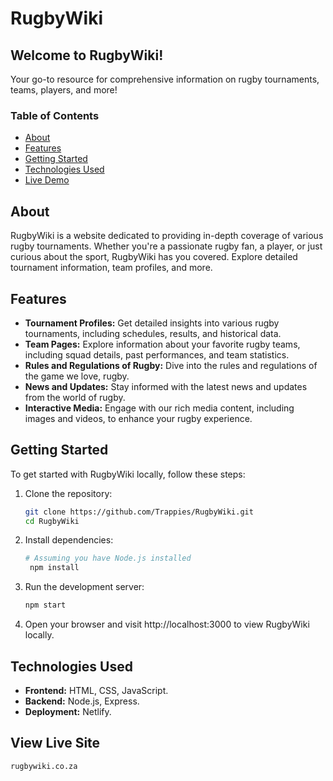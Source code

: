 # RugbyWiki

## Welcome to RugbyWiki!
Your go-to resource for comprehensive information on rugby tournaments, teams, players, and more!

### Table of Contents
- [About](#about)
- [Features](#features)
- [Getting Started](#getting-started)
- [Technologies Used](#technologies-used)
- [Live Demo](#view-live-site)

## About
RugbyWiki is a website dedicated to providing in-depth coverage of various rugby tournaments. Whether you're a passionate rugby fan, a player, or just curious about the sport, RugbyWiki has you covered. Explore detailed tournament information, team profiles, and more.

## Features
- **Tournament Profiles:** Get detailed insights into various rugby tournaments, including schedules, results, and historical data.
- **Team Pages:** Explore information about your favorite rugby teams, including squad details, past performances, and team statistics.
- **Rules and Regulations of Rugby:** Dive into the rules and regulations of the game we love, rugby.
- **News and Updates:** Stay informed with the latest news and updates from the world of rugby.
- **Interactive Media:** Engage with our rich media content, including images and videos, to enhance your rugby experience.

## Getting Started
To get started with RugbyWiki locally, follow these steps:
1. Clone the repository:
   ```bash
   git clone https://github.com/Trappies/RugbyWiki.git
   cd RugbyWiki
2. Install dependencies:
   ```bash
   # Assuming you have Node.js installed
    npm install
3. Run the development server:
   ```bash
   npm start
4. Open your browser and visit http://localhost:3000 to view RugbyWiki locally.

## Technologies Used
- **Frontend:** HTML, CSS, JavaScript.
- **Backend:** Node.js, Express.
- **Deployment:** Netlify.

## View Live Site
   ```bash
   rugbywiki.co.za
